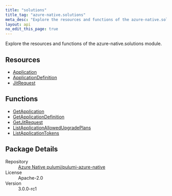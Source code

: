 ```yaml
---
title: "solutions"
title_tag: "azure-native.solutions"
meta_desc: "Explore the resources and functions of the azure-native.solutions module."
layout: api
no_edit_this_page: true
---
```


<!-- WARNING: this file was generated by Pulumi Docs Generator. -->
<!-- Do not edit by hand unless you're certain you know what you are doing! -->

Explore the resources and functions of the azure-native.solutions module.

<h2 id="resources">Resources</h2>
<ul class="api">
    <li><a href="application/" title="Application">Application</a></li>
    <li><a href="applicationdefinition/" title="ApplicationDefinition">ApplicationDefinition</a></li>
    <li><a href="jitrequest/" title="JitRequest">JitRequest</a></li>
</ul>

<h2 id="functions">Functions</h2>
<ul class="api">
    <li><a href="getapplication/" title="GetApplication">GetApplication</a></li>
    <li><a href="getapplicationdefinition/" title="GetApplicationDefinition">GetApplicationDefinition</a></li>
    <li><a href="getjitrequest/" title="GetJitRequest">GetJitRequest</a></li>
    <li><a href="listapplicationallowedupgradeplans/" title="ListApplicationAllowedUpgradePlans">ListApplicationAllowedUpgradePlans</a></li>
    <li><a href="listapplicationtokens/" title="ListApplicationTokens">ListApplicationTokens</a></li>
</ul>

<h2 id="package-details">Package Details</h2>
<dl class="package-details">
	<dt>Repository</dt>
	<dd><a href="https://github.com/pulumi/pulumi-azure-native">Azure Native pulumi/pulumi-azure-native</a></dd>
	<dt>License</dt>
	<dd>Apache-2.0</dd>
	<dt>Version</dt>
	<dd>3.0.0-rc1</dd>
</dl>

